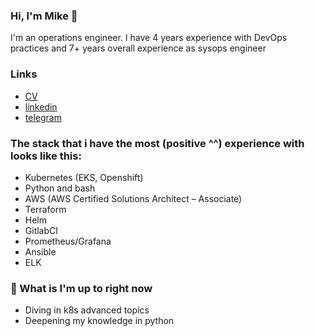 ### Hi, I'm Mike 👋
I'm an operations engineer. I have 4 years experience with DevOps practices and 7+ years overall experience as sysops engineer

### Links
- [CV](https://github.com/bytemux/bytemux/blob/4410fdd755bbe0c1c5bc1c0e7781285af4abe999/M.Laptev_CV.pdf)
- [linkedin](https://www.linkedin.com/in/mlaptev/)
- [telegram](https://t.me/bescvetny)

### The stack that i have the most (positive ^^) experience with looks like this:
- Kubernetes (EKS, Openshift)
- Python and bash
- AWS (AWS Certified Solutions Architect – Associate)
- Terraform 
- Helm
- GitlabCI
- Prometheus/Grafana
- Ansible
- ELK

### 🌱 What is I'm up to right now
- Diving in k8s advanced topics
- Deepening my knowledge in python

<!--
### 🔭 Recent projects
Currently I lead the development of [spotcity.io](https://spotcity.io) - Micro-community web app based around points of interest in the city. 
This is a small project we have started with my friends. It's in early development stage.


**bytemux/bytemux** is a ✨ _special_ ✨ repository because its `README.md` (this file) appears on your GitHub profile.

Here are some ideas to get you started:

- 
- 🌱 I’m currently learning ...
- 👯 I’m looking to collaborate on ...
- 🤔 I’m looking for help with ...
- 💬 Ask me about ...
- 📫 How to reach me: ...
- 😄 Pronouns: ...
- ⚡ Fun fact: ...
-->
